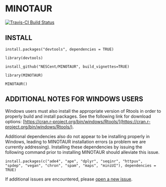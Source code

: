 # MINOTAUR

[![Travis-CI Build Status](https://travis-ci.org/NESCent/MINOTAUR.svg?branch=master)](https://travis-ci.org/NESCent/MINOTAUR)

## INSTALL
```
install.packages("devtools", dependencies = TRUE)

library(devtools)

install_github("NESCent/MINOTAUR", build_vignettes=TRUE)

library(MINOTAUR)

MINOTAUR()
```

## ADDITIONAL NOTES FOR WINDOWS USERS
Windows users must also install the appropriate version of Rtools in order to properly build and install packages. See the following link for download options: [https://cran.r-project.org/bin/windows/Rtools/](https://cran.r-project.org/bin/windows/Rtools/).

Additional dependencies also do not appear to be installing properly in Windows, leading to MINOTAUR installation errors (a problem we are currently addressing). Installing these dependencies by issuing the following command prior to installing MINOTAUR should alleviate this issue.
```
install.packages(c("ade4", "ape", "dplyr", "seqinr", "httpuv", "spdep", "vegan", "chron", "spam", "maps", "miniUI"), dependencies = TRUE)
```

If additional issues are encountered, please [open a new issue](https://github.com/NESCent/MINOTAUR/issues/new).
